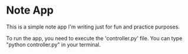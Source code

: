 Note App
========

This is a simple note app I'm writing just for fun and practice purposes.

To run the app, you need to execute the 'controller.py' file.
You can type "python controller.py" in your terminal.